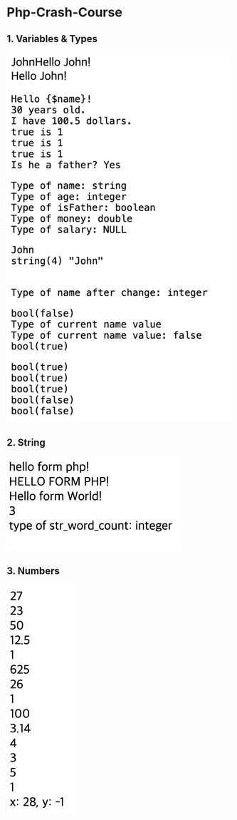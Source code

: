 # Php-Crash-Course

## 1. Variables & Types

![Variables Output](images/variables-output.png)

## 2. String

![String Output](images/string-output.png)

## 3. Numbers

![Numbers Output](images/numbers-output.png)